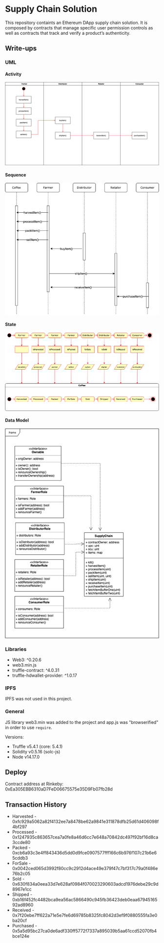 # Supply Chain Solution

This repository containts an Ethereum DApp supply chain solution. It is composed by contracts that manage specific user permission controls as well as contracts that track and verify a product’s authenticity.

## Write-ups

### UML
#### Activity
![activity](images/activity.png)

#### Sequence
![sequence](images/sequence.png)

#### State
![state](images/state.png)

#### Data Model
![data](images/data.png)

### Libraries
* Web3: ^0.20.6
* web3.min.js
* truffle-contract: ^4.0.31
* truffle-hdwallet-provider: ^1.0.17

### IPFS
IPFS was not used in this project.

### General
JS library web3.min was added to the project and app.js was "browserified" in order to use ```require```.

Versions:
* Truffle v5.4.1 (core: 5.4.1)
* Solidity v0.5.16 (solc-js)
* Node v14.17.0

## Deploy
Contract address at Rinkeby: 0xEa305EBB6310aD7FeD06675575e35D9Fb07fb28d

## Transaction History
* Harvested - 0xfc929a5062a82f4132ee7a8478be62a9841e311878dfb25d61d406098f4bf297
* Processed - 0x1247935c863657cea7a0fe8a46d6cc7e648a70842dc497f92bf16d8ca3ccde80
* Packed - 0xcb6a93c3e4ff843436d5dd0d9fce0907577fff166c6b976f107c21b6e65cddb3
* ForSale - 0x0042ced065d3992f80cc9c2912d4ace49e379f47c7bf317c79a0f486e76b2c05
* Sold - 0x630f834a0eea33d7e628af0984f070023290603adcd1976debe29c9d8967e1cc
* Shipped - 0xb16f452fc4482bca9ea56ac5866490c945fb36423deb0eaa6794516592ad8960
* Received - 0x7f20ebe7ff622a71e5e7fe6d69785b8325fc8042d3ef9f0880555fa3e0ba20cf
* Purchased - 0x5a5d95bc27ca0de6adf330ff5772f7337a895039b5aa61ccd52070fb4bce124e